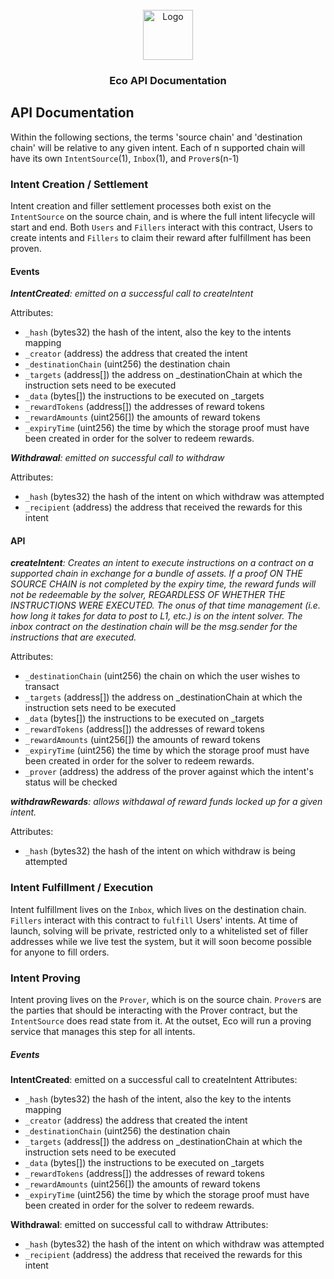 <div id="top"></div>

<br />
<div align="center">
  <a href="https://github.com/eco/eco-protocol">
    <img src="https://i.postimg.cc/ryNBfZkN/Logo-Blue.png" alt="Logo" width="80" height="80">
  </a>

<h3 align="center">Eco API Documentation</h3>
</div>

## API Documentation
Within the following sections, the terms 'source chain' and 'destination chain' will be relative to any given intent. Each of n supported chain will have its own `IntentSource`(1), `Inbox`(1), and `Prover`s(n-1)

### Intent Creation / Settlement
Intent creation and filler settlement processes both exist on the `IntentSource` on the source chain, and is where the full intent lifecycle will start and end. Both `Users` and `Fillers` interact with this contract, Users to create intents and `Fillers` to claim their reward after fulfillment has been proven.

#### Events

*__IntentCreated__: emitted on a successful call to createIntent*

Attributes:
- `_hash` (bytes32) the hash of the intent, also the key to the intents mapping
- `_creator` (address) the address that created the intent
- `_destinationChain` (uint256) the destination chain
- `_targets` (address[]) the address on \_destinationChain at which the instruction sets need to be executed
- `_data` (bytes[]) the instructions to be executed on \_targets
- `_rewardTokens` (address[]) the addresses of reward tokens
- `_rewardAmounts` (uint256[]) the amounts of reward tokens
- `_expiryTime` (uint256) the time by which the storage proof must have been created in order for the solver to redeem rewards.

*__Withdrawal__: emitted on successful call to withdraw*

Attributes:
- `_hash` (bytes32) the hash of the intent on which withdraw was attempted
- `_recipient` (address) the address that received the rewards for this intent

#### API

*__createIntent__: Creates an intent to execute instructions on a contract on a supported chain in exchange for a bundle of assets. If a proof ON THE SOURCE CHAIN is not completed by the expiry time, the reward funds will not be redeemable by the solver, REGARDLESS OF WHETHER THE INSTRUCTIONS WERE EXECUTED. The onus of that time management (i.e. how long it takes for data to post to L1, etc.) is on the intent solver. The inbox contract on the destination chain will be the msg.sender for the instructions that are executed.*

Attributes:
- `_destinationChain` (uint256) the chain on which the user wishes to transact
- `_targets` (address[]) the address on \_destinationChain at which the instruction sets need to be executed
- `_data` (bytes[]) the instructions to be executed on \_targets
- `_rewardTokens` (address[]) the addresses of reward tokens
- `_rewardAmounts` (uint256[]) the amounts of reward tokens
- `_expiryTime` (uint256) the time by which the storage proof must have been created in order for the solver to redeem rewards.
- `_prover` (address) the address of the prover against which the intent's status will be checked


*__withdrawRewards__: allows withdawal of reward funds locked up for a given intent.*

Attributes:
- `_hash` (bytes32) the hash of the intent on which withdraw is being attempted

### Intent Fulfillment / Execution
Intent fulfillment lives on the `Inbox`, which lives on the destination chain. `Fillers` interact with this contract to `fulfill` Users' intents. At time of launch, solving will be private, restricted only to a whitelisted set of filler addresses while we live test the system, but it will soon become possible for anyone to fill orders.

### Intent Proving
Intent proving lives on the `Prover`, which is on the source chain. `Prover`s are the parties that should be interacting with the Prover contract, but the `IntentSource` does read state from it. At the outset, Eco will run a proving service that manages this step for all intents. 


##### Events

**IntentCreated**: emitted on a successful call to createIntent
Attributes:

- `_hash` (bytes32) the hash of the intent, also the key to the intents mapping
- `_creator` (address) the address that created the intent
- `_destinationChain` (uint256) the destination chain
- `_targets` (address[]) the address on \_destinationChain at which the instruction sets need to be executed
- `_data` (bytes[]) the instructions to be executed on \_targets
- `_rewardTokens` (address[]) the addresses of reward tokens
- `_rewardAmounts` (uint256[]) the amounts of reward tokens
- `_expiryTime` (uint256) the time by which the storage proof must have been created in order for the solver to redeem rewards.

**Withdrawal**: emitted on successful call to withdraw
Attributes:

- `_hash` (bytes32) the hash of the intent on which withdraw was attempted
- `_recipient` (address) the address that received the rewards for this intent
